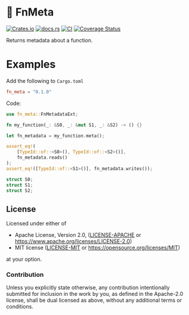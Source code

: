# 🧬 FnMeta

[![Crates.io](https://img.shields.io/crates/v/fn_meta.svg)](https://crates.io/crates/fn_meta)
[![docs.rs](https://img.shields.io/docsrs/fn_meta)](https://docs.rs/fn_meta)
[![CI](https://github.com/azriel91/credent/workflows/CI/badge.svg)](https://github.com/azriel91/fn_meta/actions/workflows/ci.yml)
[![Coverage Status](https://codecov.io/gh/azriel91/fn_meta/branch/main/graph/badge.svg)](https://codecov.io/gh/azriel91/fn_meta)

Returns metadata about a function.

# Examples

Add the following to `Cargo.toml`

```toml
fn_meta = "0.1.0"
```

Code:

```rust
use fn_meta::FnMetadataExt;

fn my_function(_: &S0, _: &mut S1, _: &S2) -> () {}

let fn_metadata = my_function.meta();

assert_eq!(
    [TypeId::of::<S0>(), TypeId::of::<S2>()],
    fn_metadata.reads()
);
assert_eq!([TypeId::of::<S1>()], fn_metadata.writes());

struct S0;
struct S1;
struct S2;
```

## License

Licensed under either of

* Apache License, Version 2.0, ([LICENSE-APACHE](LICENSE-APACHE) or https://www.apache.org/licenses/LICENSE-2.0)
* MIT license ([LICENSE-MIT](LICENSE-MIT) or https://opensource.org/licenses/MIT)

at your option.

### Contribution

Unless you explicitly state otherwise, any contribution intentionally submitted for inclusion in the work by you, as defined in the Apache-2.0 license, shall be dual licensed as above, without any additional terms or conditions.
